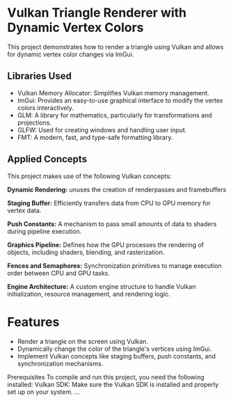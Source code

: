 # Vulkan Triangle Renderer with Dynamic Vertex Colors
This project demonstrates how to render a triangle using Vulkan and allows for dynamic vertex color changes via ImGui.

## Libraries Used
- Vulkan Memory Allocator: Simplifies Vulkan memory management.
- ImGui: Provides an easy-to-use graphical interface to modify the vertex colors interactively.
- GLM: A library for mathematics, particularly for transformations and projections.
- GLFW: Used for creating windows and handling user input.
- FMT: A modern, fast, and type-safe formatting library.

## Applied Concepts
This project makes use of the following Vulkan concepts:

**Dynamic Rendering:** unuses the creation of renderpasses and framebuffers

**Staging Buffer:** Efficiently transfers data from CPU to GPU memory for vertex data.

**Push Constants:** A mechanism to pass small amounts of data to shaders during pipeline execution.

**Graphics Pipeline:** Defines how the GPU processes the rendering of objects, including shaders, blending, and rasterization.

**Fences and Semaphores:** Synchronization primitives to manage execution order between CPU and GPU tasks.

**Engine Architecture:** A custom engine structure to handle Vulkan initialization, resource management, and rendering logic.

# Features
- Render a triangle on the screen using Vulkan.
- Dynamically change the color of the triangle's vertices using ImGui.
- Implement Vulkan concepts like staging buffers, push constants, and synchronization mechanisms.

Prerequisites
To compile and run this project, you need the following installed:
Vulkan SDK: Make sure the Vulkan SDK is installed and properly set up on your system.
...

